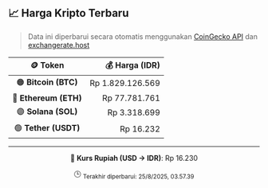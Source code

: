 

<!-- HARGA_KRIPTO -->
## 📈 Harga Kripto Terbaru

> Data ini diperbarui secara otomatis menggunakan [CoinGecko API](https://www.coingecko.com/) dan [exchangerate.host](https://exchangerate.host/)

<div align="center">

| 🪙 Token | 💰 Harga (IDR) |
|:------:|---------------:|
| 🟠 **Bitcoin (BTC)**   | Rp 1.829.126.569 |
| 🔵 **Ethereum (ETH)**  | Rp 77.781.761 |
| 🟣 **Solana (SOL)**    | Rp 3.318.699 |
| 🟢 **Tether (USDT)**   | Rp 16.232 |

---

💱 **Kurs Rupiah (USD → IDR)**: Rp 16.230

🕒 <sub>Terakhir diperbarui: 25/8/2025, 03.57.39</sub>

</div>
<!-- /HARGA_KRIPTO -->
